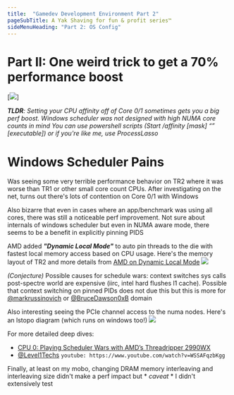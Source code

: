 ```yaml
---
title:  "Gamedev Development Environment Part 2"
pageSubTitle: A Yak Shaving for fun & profit series™
sideMenuHeading: "Part 2: OS Config"
---
```

# Part II: One weird trick to get a 70% performance boost
[![](https://pbs.twimg.com/media/DuuPHAbV4AAW5V0.jpg)]

***TLDR**: Setting your CPU affinity off of Core 0/1 sometimes gets you a big perf boost. Windows scheduler was not designed with high NUMA core counts in mind
You can use powershell scripts (Start /affinity [mask] “” [executable]) or if you're like me, use ProcessLasso*

# Windows Scheduler Pains
Was seeing some very terrible performance behavior on TR2 where it was worse than TR1 or other small core count CPUs.  After investigating on the net, turns out there's lots of contention on Core 0/1 with Windows

Also bizarre that even in cases where an app/benchmark was using all cores, there was still a noticeable perf improvement.  Not sure about internals of windows scheduler but even in NUMA aware mode, there seems to be a benefit in explicitly pinning PIDS

AMD added ***"Dynamic Local Mode"*** to auto pin threads to the die with fastest local memory access based on CPU usage. Here's the memory layout of TR2 and more details from [AMD on Dynamic Local Mode](https://community.amd.com/community/gaming/blog/2018/10/05/previewing-dynamic-local-mode-for-the-amd-ryzen-threadripper-wx-series-processors) [![](https://pbs.twimg.com/media/DuuS6WaVYAIcBJk.jpg)](https://pbs.twimg.com/media/DuuS6WaVYAIcBJk.jpg)

*(Conjecture)* Possible causes for schedule wars: context switches sys calls post-spectre world are expensive (iirc, intel hard flushes l1 cache). Possible that context switching on pinned PIDs does not due this but this is more for [@markrussinovich](https://twitter.com/markrussinovich) or [@BruceDawson0xB](https://twitter.com/BruceDawson0xB) domain

Also interesting seeing the PCIe channel access to the numa nodes. Here's an lstopo diagram (which runs on windows too!)   ![](https://pbs.twimg.com/media/DuuTwiYVYAAFH-R.jpg)

For more detailed deep dives:
- [CPU 0: Playing Scheduler Wars with AMD’s Threadripper 2990WX](https://www.anandtech.com/show/13446/the-quiz-on-cpu-0-playing-scheduler-wars-with-amds-threadripper-2990wx)
- [@Level1Techs](https://twitter.com/Level1Techs) `youtube: https://www.youtube.com/watch?v=WSSAFqzbKgg`

Finally, at least on my mobo, changing DRAM memory interleaving and interleaving size didn't make a perf impact but * *caveat* * I didn't extensively test